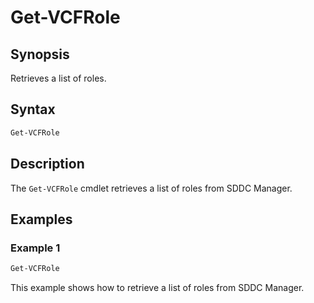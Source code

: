 # Get-VCFRole

## Synopsis

Retrieves a list of roles.

## Syntax

```powershell
Get-VCFRole
```

## Description

The `Get-VCFRole` cmdlet retrieves a list of roles from SDDC Manager.

## Examples

### Example 1

```powershell
Get-VCFRole
```

This example shows how to retrieve a list of roles from SDDC Manager.
